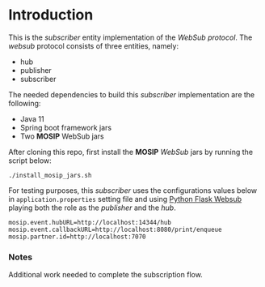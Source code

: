 # Introduction

This is the *subscriber* entity implementation of the *WebSub protocol*. The *websub* protocol consists of
three entities, namely:

- hub
- publisher
- subscriber

The needed dependencies to build this *subscriber* implementation are the following:

- Java 11
- Spring boot framework jars
- Two **MOSIP** WebSub jars

After cloning this repo, first install the **MOSIP** *WebSub* jars by running the script below:

```
./install_mosip_jars.sh
```

For testing purposes, this *subscriber* uses the configurations values below in `application.properties` setting file and
using [Python Flask Websub](https://flask-websub.readthedocs.io/en/latest/) playing both the role as the *publisher* and the *hub*.

```
mosip.event.hubURL=http://localhost:14344/hub
mosip.event.callbackURL=http://localhost:8080/print/enqueue
mosip.partner.id=http://localhost:7070
```

### Notes

Additional work needed to complete the subscription flow.

